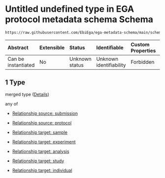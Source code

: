# Untitled undefined type in EGA protocol metadata schema Schema

```txt
https://raw.githubusercontent.com/EbiEga/ega-metadata-schema/main/schemas/EGA.protocol.json#/properties/protocolRelationships/items/allOf/1/anyOf/0/allOf/1
```



| Abstract            | Extensible | Status         | Identifiable            | Custom Properties | Additional Properties | Access Restrictions | Defined In                                                                       |
| :------------------ | :--------- | :------------- | :---------------------- | :---------------- | :-------------------- | :------------------ | :------------------------------------------------------------------------------- |
| Can be instantiated | No         | Unknown status | Unknown identifiability | Forbidden         | Allowed               | none                | [EGA.protocol.json\*](../../../schemas/EGA.protocol.json "open original schema") |

## 1 Type

merged type ([Details](ega-17-properties-protocol-relationships-items-allof-relationship-constraints-for-a-protocol-anyof-allowed-relationships-of-type-referencedby-main-ones-allof-1.md))

any of

*   [Relationship source: submission](ega-12-definitions-relationship-source-submission.md "check type definition")

*   [Relationship source: protocol](ega-12-definitions-relationship-source-protocol.md "check type definition")

*   [Relationship target: sample](ega-12-definitions-relationship-target-sample.md "check type definition")

*   [Relationship target: experiment](ega-12-definitions-relationship-target-experiment.md "check type definition")

*   [Relationship target: analysis](ega-12-definitions-relationship-target-analysis.md "check type definition")

*   [Relationship target: study](ega-12-definitions-relationship-target-study.md "check type definition")

*   [Relationship target: individual](ega-12-definitions-relationship-target-individual.md "check type definition")
